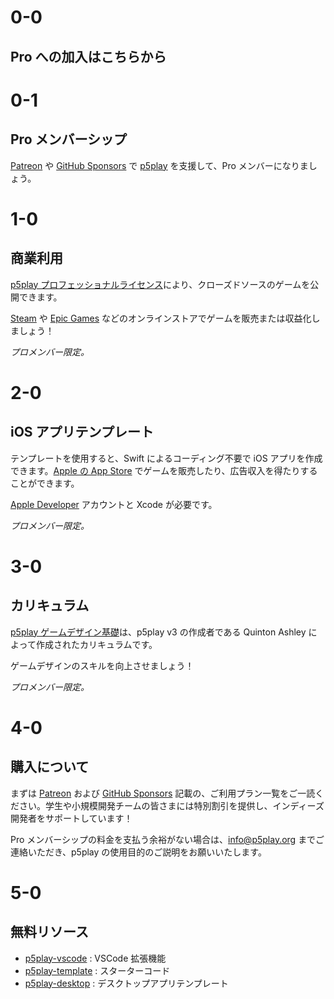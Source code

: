 # 0-0

## Pro への加入はこちらから

# 0-1

## Pro メンバーシップ

[Patreon](https://www.patreon.com/p5play) や [GitHub Sponsors](https://github.com/sponsors/quinton-ashley) で [p5play](https://www.patreon.com/p5play) を支援して、Pro メンバーになりましょう。

# 1-0

## 商業利用

[p5play プロフェッショナルライセンス](https://github.com/quinton-ashley/p5play-web/blob/main/pro/PRO_LICENSE.md)により、クローズドソースのゲームを公開できます。

[Steam](https://store.steampowered.com) や [Epic Games](https://store.epicgames.com) などのオンラインストアでゲームを販売または収益化しましょう！

_プロメンバー限定。_

# 2-0

## iOS アプリテンプレート

テンプレートを使用すると、Swift によるコーディング不要で iOS アプリを作成できます。[Apple の App Store](https://www.apple.com/app-store/) でゲームを販売したり、広告収入を得たりすることができます。

[Apple Developer](https://developer.apple.com/programs/) アカウントと Xcode が必要です。

_プロメンバー限定。_

# 3-0

## カリキュラム

[p5play ゲームデザイン基礎](https://drive.google.com/drive/folders/1IhB6eEEABuGAe3eNEc0-SG0VujDZVDXA)は、p5play v3 の作成者である Quinton Ashley によって作成されたカリキュラムです。

ゲームデザインのスキルを向上させましょう！

_プロメンバー限定。_

# 4-0

## 購入について

まずは [Patreon](https://www.patreon.com/p5play) および [GitHub Sponsors](https://github.com/sponsors/quinton-ashley) 記載の、ご利用プラン一覧をご一読ください。学生や小規模開発チームの皆さまには特別割引を提供し、インディーズ開発者をサポートしています！

Pro メンバーシップの料金を支払う余裕がない場合は、[info@p5play.org](mailto:info@p5play.org?subject=Equitable%20Access) までご連絡いただき、p5play の使用目的のご説明をお願いいたします。

# 5-0

## 無料リソース

- [p5play-vscode](https://github.com/quinton-ashley/p5play-vscode) : VSCode 拡張機能
- [p5play-template](https://github.com/quinton-ashley/p5play-template) : スターターコード
- [p5play-desktop](https://github.com/quinton-ashley/p5play-desktop) : デスクトップアプリテンプレート

